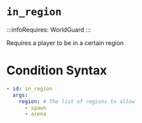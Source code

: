 # `in_region`
:::infoRequires:
WorldGuard
:::

Requires a player to be in a certain region
# Condition Syntax
```yaml
- id: in_region
  args:
    region: # The list of regions to allow
      - spawn
      - arena
```
